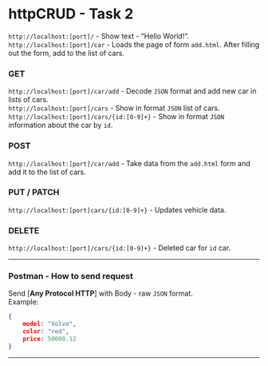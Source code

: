 # httpCRUD - Task 2

`http://localhost:[port]/` - Show text - "Hello World!".  
`http://localhost:[port]/car` - Loads the page of form `add.html`. After filling out the form, add to the list of cars.

### GET
`http://localhost:[port]/car/add` - Decode `JSON` format and add new car in lists of cars.  
`http://localhost:[port]/cars` - Show in format `JSON` list of cars.  
`http://localhost:[port]/cars/{id:[0-9]+}` - Show in format `JSON` information about the car by `id`. 
### POST
`http://localhost:[port]/car/add` - Take data from the `add.html` form and add it to the list of cars.  

### PUT / PATCH
`http://localhost:[port]cars/{id:[0-9]+}` - Updates vehicle data.

### DELETE
`http://localhost:[port]/cars/{id:[0-9]+}` - Deleted car for `id` car.

---
### Postman - How to send request 
Send [**Any Protocol HTTP**] with Body - raw `JSON` format.  
Example:

``` json
{
    model: "Volvo",
    color: "red",
    price: 50000.12
}
```
---